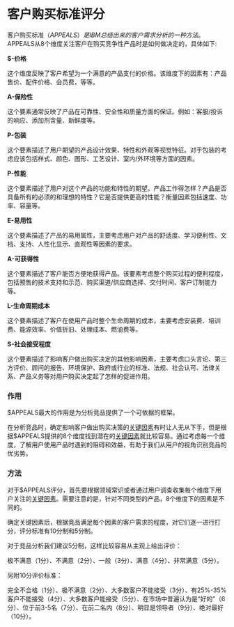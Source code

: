 # 客户购买标准评分 #

客户购买标准（$APPEALS）是IBM总结出来的客户需求分析的一种方法。$APPEALS从8个维度关注客户在购买竞争性产品时是如何做决定的，具体如下:

**$-价格**

这个维度反映了客户希望为一个满意的产品支付的价格。该维度下的因素有：产品售价、配件价格、会员费，等等。

**A-保险性**

这个要素通常反映了产品在可靠性、安全性和质量方面的保证。例如：客服/投诉的响应、添加剂含量、新鲜度等。

**P-包装**

这个要素描述了用户期望的产品设计效果、特性和外观等视觉特征。对于包装的考虑应该包括样式、颜色、图形、工艺设计、室内/外环境等方面的因素。

**P-性能**

这个要素描述了用户对这个产品的功能和特性的期望。产品工作得怎样？产品是否具备所有的必须的和理想的特性？它是否提供更高的性能？衡量因素包括速度、功率、容量等。

**E-易用性**

这个要素描述了产品的易用属性，主要考虑用户对产品的舒适度、学习便利性、文档、支持、人性化显示、直观性等因素的要求。

**A-可获得性**

这个要素描述了客户能否方便地获得产品。该要素考虑整个购买过程的便利程度，包括预售的技术支持和示范、购买渠道/供应商选择、交付时间、客户订制能力等。

**L-生命周期成本**

这个要素描述了客户在使用产品时整个生命周期的成本，主要考虑安装费、培训费、能源效率、价值折旧、处理成本、燃油费等。

**S-社会接受程度**

这个要素描述了影响客户做出购买决定的其他影响因素，主要考虑口头言论、第三方评价、顾问的报告、环境保护、政府或行业的标准、法规、社会认可、法律关系、产品义务等对用户购买决定起了怎样的促进作用。

### 作用 ###

$APPEALS最大的作用是为分析竞品提供了一个可依据的框架。

在分析竞品时，确定影响客户做出购买决策的[关键因素](demand/kf.md)有时让人无从下手，但是根据$APPEALS提供的8个维度找到潜在的[关键因素](demand/kf.md)就比较容易。通过考虑每一个维度，了解用户使用产品时遇到的阻碍和效益，有助于我们从用户的视角识别竞品的优劣势。

### 方法 ###

对于$APPEALS评分，首先要根据领域常识或者通过用户调查收集每个维度下用户关注的[关键因素](demand/kf.md)。需要注意的是，针对不同类型的产品，8个维度下的因素是不同的。

确定关键因素后，根据竞品满足每个因素的客户需求的程度，对它们逐一进行打分，评分标准有10分制和5分制。

对于竞品分析我们建议5分制，这样比较容易从主观上给出评价：

极不满意（1分）、不满意（2分）、一般（3分）、满意（4分）、非常满意（5分）。

另附10分评价标准：

完全不合格（1分）、极不满意（2分）、大多数客户不能接受（3分）、有25%-35%客户不能接受（4分）、大多数客户能接受（5分）、在市场中普遍认为是“好的”（6分）、位于前3-5名（7分）、在前二名内（8分）、明显是领导者（9分）、绝对最好（10分）。